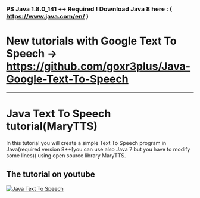 ### PS Java 1.8.0_141 ++ Required ! Download Java 8 here : ( https://www.java.com/en/ )

# New tutorials with Google Text To Speech -> https://github.com/goxr3plus/Java-Google-Text-To-Speech

---

# Java Text To Speech tutorial(MaryTTS)

In this tutorial you will create a simple Text To Speech program in Java(required version 8++[you can use also Java 7 but you have to modify some lines)) using open source library MaryTTS.

## The tutorial on youtube
[![Java Text To Speech](http://img.youtube.com/vi/OLKxBorVwk8/0.jpg)](https://www.youtube.com/watch?v=OLKxBorVwk8)
